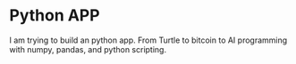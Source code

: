 # Python APP
I am trying to build an python app. From Turtle to bitcoin to AI programming with numpy, pandas, and python scripting.
